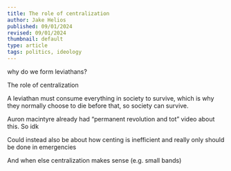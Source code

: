 ```yaml
---
title: The role of centralization
author: Jake Helios
published: 09/01/2024
revised: 09/01/2024
thumbnail: default
type: article
tags: politics, ideology
---
```


why do we form leviathans?

The role of centralization

A leviathan must consume everything in society to survive, which is why they normally choose to die before that, so society can survive.

Auron macintyre already had “permanent revolution and tot” video about this. So idk

Could instead also be about how centing is inefficient and really only should be done in emergencies

And when else centralization makes sense (e.g. small bands)
